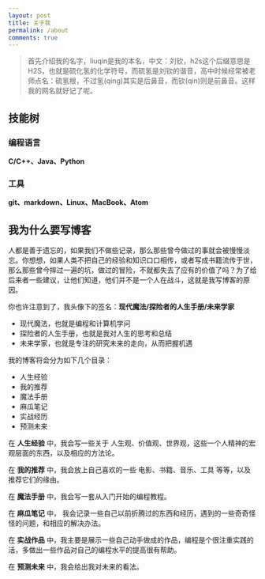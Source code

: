 ```yaml
---
layout: post
title: 关于我
permalink: /about
comments: true
---
```


>首先介绍我的名字，liuqin是我的本名，中文：刘钦，h2s这个后缀意思是H2S，也就是硫化氢的化学符号，而硫氢是刘钦的谐音，高中时候经常被老师点名：硫氢根，不过氢(qing)其实是后鼻音，而钦(qin)则是前鼻音。这样我的网名就好记了呢。

## 技能树

### 编程语言

**C/C++、Java、Python**

### 工具

**git、markdown、Linux、MacBook、Atom**

## 我为什么要写博客

人都是善于遗忘的，如果我们不做些记录，那么那些曾今做过的事就会被慢慢淡忘。你想想，如果人类不把自己的经验和知识口口相传，或者写成书籍流传于世，那么那些曾今摔过一遍的坑，做过的冒险，不就都失去了应有的价值了吗？为了给后来者一些建议，让他们知道，他们并不是一个人在战斗，这就是我写博客的原因。

你也许注意到了，我头像下的签名：**现代魔法/探险者的人生手册/未来学家**

- 现代魔法，也就是编程和计算机学问
- 探险者的人生手册，也就是我对人生的思考和总结
- 未来学家，也就是专注的研究未来的走向，从而把握机遇

我的博客将会分为如下几个目录：

- 人生经验
- 我的推荐
- 魔法手册
- 麻瓜笔记
- 实战经历
- 预测未来

在 **人生经验** 中，我会写一些关于 人生观、价值观、世界观，这些一个人精神的宏观层面的东西，以及相应的方法论。

在 **我的推荐** 中，我会放上自己喜欢的一些 电影、书籍、音乐、工具 等等，以及推荐它们的缘由。

在 **魔法手册** 中，我会写一套从入门开始的编程教程。

在 **麻瓜笔记** 中， 我会记录一些自己以前折腾过的东西和经历，遇到的一些奇奇怪怪的问题，和相应的解决办法。

在 **实战作品** 中，我主要是展示一些自己动手做成的作品，编程是个很注重实践的活，多做出一些作品对自己的编程水平的提高很有帮助。

在 **预测未来** 中，我会给出我对未来的看法。

